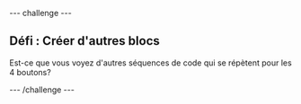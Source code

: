 --- challenge ---
## Défi : Créer d'autres blocs 
Est-ce que vous voyez d'autres séquences de code qui se répètent pour les 4 boutons?

--- /challenge ---
